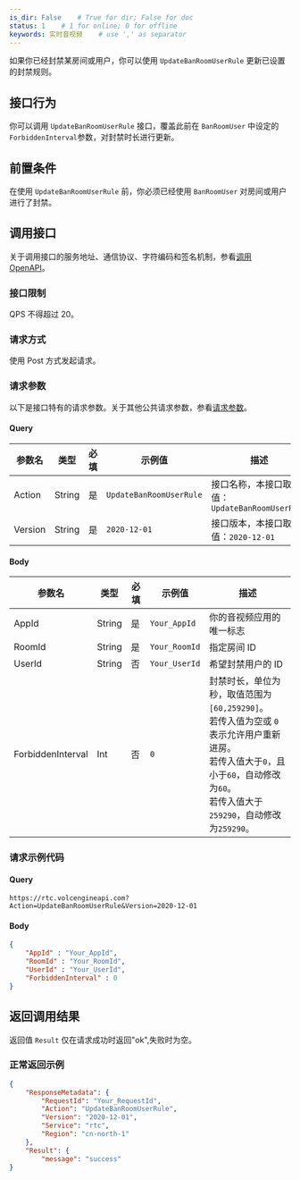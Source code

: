 ```yaml
---
is_dir: False    # True for dir; False for doc
status: 1    # 1 for online; 0 for offline
keywords: 实时音视频    # use ',' as separator
---
```


如果你已经封禁某房间或用户，你可以使用 `UpdateBanRoomUserRule` 更新已设置的封禁规则。

## 接口行为

你可以调用 `UpdateBanRoomUserRule` 接口，覆盖此前在 `BanRoomUser` 中设定的`ForbiddenInterval`参数，对封禁时长进行更新。

## 前置条件

在使用 `UpdateBanRoomUserRule` 前，你必须已经使用 `BanRoomUser` 对房间或用户进行了封禁。

## 调用接口

关于调用接口的服务地址、通信协议、字符编码和签名机制，参看[调用 OpenAPI](69828)。
### 接口限制

QPS 不得超过 20。

### 请求方式

使用 Post 方式发起请求。

### 请求参数

以下是接口特有的请求参数。关于其他公共请求参数，参看[请求参数](69828.md#requestparameters)。

#### Query

|参数名 |类型 |必填 |示例值 |描述 |
|---|---|---|---|---|
|Action |String |是 |`UpdateBanRoomUserRule` |接口名称，本接口取值：`UpdateBanRoomUserRule` |
|Version |String |是 |`2020-12-01` |接口版本，本接口取值：`2020-12-01` |

#### Body

|参数名 |类型 |必填 |示例值 |描述 |
|---|---|---|---|---|
| AppId | String | 是 | `Your_AppId` | 你的音视频应用的唯一标志 |
| RoomId | String | 是 | `Your_RoomId` | 指定房间 ID |
| UserId | String | 否 | `Your_UserId` | 希望封禁用户的 ID |
| ForbiddenInterval | Int | 否 | `0` | 封禁时长，单位为秒，取值范围为`[60,259290]`。<br> 若传入值为空或 `0`表示允许用户重新进房。 <br> 若传入值大于`0`，且小于`60`，自动修改为`60`。<br> 若传入值大于`259290`，自动修改为`259290`。|


### 请求示例代码

#### Query
```
https://rtc.volcengineapi.com?Action=UpdateBanRoomUserRule&Version=2020-12-01
```
#### Body

```json
{
    "AppId" : "Your_AppId",
    "RoomId" : "Your_RoomId",   
    "UserId" : "Your_UserId",
    "ForbiddenInterval" : 0    
}
```

## 返回调用结果

返回值 `Result` 仅在请求成功时返回"ok",失败时为空。

### 正常返回示例

```json
{
    "ResponseMetadata": {
        "RequestId": "Your_RequestId",
        "Action": "UpdateBanRoomUserRule",
        "Version": "2020-12-01",
        "Service": "rtc",
        "Region": "cn-north-1"
    },
    "Result": {
        "message": "success"
}
```
